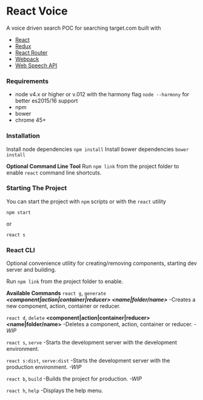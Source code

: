 # React Voice
A voice driven search POC for searching target.com built with
* [React]
* [Redux]
* [React Router]
* [Webpack]
* [Web Speech API]

### Requirements
* node v4.x or higher or v.012 with the harmony flag ```node --harmony``` for better es2015/16 support
* npm
* bower
* chrome 45+

[React]: <https://facebook.github.io/react/>
[Redux]: <http://redux.js.org/>
[React Router]: <https://github.com/reactjs/react-router>
[Webpack]: <https://webpack.github.io/>
[Web Speech API]: <https://developer.mozilla.org/en-US/docs/Web/API/Web_Speech_API>

### Installation
Install node dependencies ```npm install```
Install bower dependencies ```bower install```

**Optional Command Line Tool**
Run ```npm link``` from the project folder to enable ```react``` command line shortcuts.

### Starting The Project
You can start the project with ```npm``` scripts or with the ```react``` utility
```
npm start
```
or
```
react s
```

### React CLI
Optional convenience utility for creating/removing components, starting dev server and building.

Run ```npm link``` from the project folder to enable.

**Available Commands**
  ```react g```, ```generate``` ***<component|action|container|reducer>
  <name|folder/name>***
    -Creates a new component, action, container or reducer.

  ```react d```, ```delete``` **<component|action|container|reducer> <name|folder/name>**
    -Deletes a component, action, container or reducer. *-WIP*

  ```react s```, ```serve```
    -Starts the development server with the development environment.

  ```react s:dist```, ```serve:dist```
    -Starts the development server with the production environment. *-WIP*

  ```react b```, ```build```
    -Builds the project for production. *-WIP*

  ```react h```, ```help```
    -Displays the help menu.
